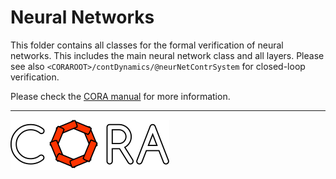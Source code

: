 # Neural Networks

This folder contains all classes for the formal verification of neural networks.
This includes the main neural network class and all layers.
Please see also `<CORAROOT>/contDynamics/@neurNetContrSystem` for closed-loop verification.

Please check the <a target='_blank' href="https://tumcps.github.io/CORA/manual">CORA manual</a> for more information.

<hr style="height: 1px;">

<img src="../app/images/coraLogo_readme.svg"/>